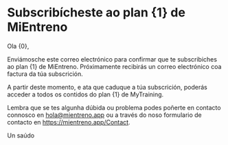 # Subscribícheste ao plan {1} de MiEntreno

Ola {0},

Enviámosche este correo electrónico para confirmar que te subscribiches ao plan
 {1} de MiEntreno. Próximamente recibirás un correo electrónico coa factura da túa subscrición.

A partir deste momento, e ata que caduque a túa subscrición, poderás acceder a todos os contidos do plan {1} de MyTraining.

Lembra que se tes algunha dúbida ou problema podes poñerte en contacto connosco en <hola@mientreno.app> ou a través do noso formulario de contacto en <https://mientreno.app/Contact>.

Un saúdo